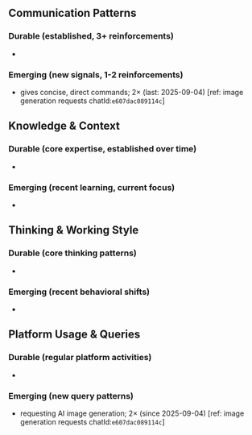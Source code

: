 ## Communication Patterns
### Durable (established, 3+ reinforcements)
- 

### Emerging (new signals, 1-2 reinforcements)
- gives concise, direct commands; 2× (last: 2025-09-04) [ref: image generation requests chatId:`e607dac089114c`]

## Knowledge & Context
### Durable (core expertise, established over time)
- 

### Emerging (recent learning, current focus)
- 

## Thinking & Working Style
### Durable (core thinking patterns)
- 

### Emerging (recent behavioral shifts)
- 

## Platform Usage & Queries
### Durable (regular platform activities)
- 

### Emerging (new query patterns)
- requesting AI image generation; 2× (since 2025-09-04) [ref: image generation requests chatId:`e607dac089114c`]